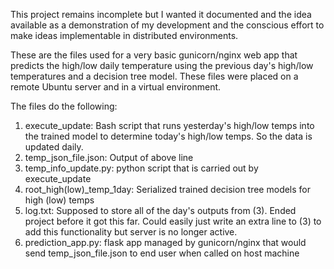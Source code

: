 This project remains incomplete but I wanted it documented and the idea available
as a demonstration of my development and the conscious effort to make ideas implementable
in distributed environments.

These are the files used for a very basic gunicorn/nginx web app that predicts the high/low daily temperature using the previous day's
high/low temperatures and a decision tree model. These files were placed on a remote Ubuntu server and in a virtual environment.

The files do the following:
1. execute_update: Bash script that runs yesterday's high/low temps into the trained model to determine today's high/low temps. So the data is updated daily.
2. temp_json_file.json: Output of above line
3. temp_info_update.py: python script that is carried out by execute_update
4. root_high(low)_temp_1day: Serialized trained decision tree models for high (low) temps
5. log.txt: Supposed to store all of the day's outputs from (3). Ended project before it got this far. Could easily just write an extra line to (3) to add this functionality but server is no longer active.
6. prediction_app.py: flask app managed by gunicorn/nginx that would send temp_json_file.json to end user when called on host machine
